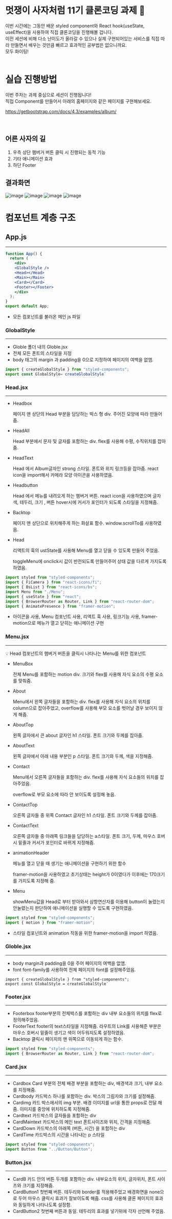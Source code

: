 # 멋쟁이 사자처럼 11기 클론코딩 과제 🦁

이번 시간에는 그동안 배운 styled component와 React hook(useState, useEffect)을 사용하여 직접 클론코딩을 진행해볼 겁니다.<br/>
이전 세션에 비해 다소 난이도가 올라갈 수 있으나 실제 구현되어있는 서비스를 직접 따라 만들면서 배우는 것만큼 빠르고 효과적인 공부법은 없으니까요.<br/>
모두 화이팅!
<br/><br/>

# 실습 진행방법

이번 주차는 과제 중심으로 세션이 진행됩니다!<br/>
직접 Component를 만들어서 아래의 홈페이지와 같은 페이지를 구현해보세요.

https://getbootstrap.com/docs/4.3/examples/album/

<br/>

## 어른 사자의 길

1. 우측 상단 햄버거 버튼 클릭 시 진행되는 동적 기능
2. 기타 애니메이션 효과
3. 하단 Footer

## 결과화면
![image](https://github.com/lexxsh/fe-react-clone-coding/assets/110239629/ae547eee-b057-4d34-815f-16e3669ad95d)
![image](https://github.com/lexxsh/fe-react-clone-coding/assets/110239629/cbf51fd6-533d-402d-9e81-ec84c77705aa)
![image](https://github.com/lexxsh/fe-react-clone-coding/assets/110239629/d758dbfa-fe99-4899-a2bb-6c608d86c6e8)
![image](https://github.com/lexxsh/fe-react-clone-coding/assets/110239629/5cbb08b6-2a70-463d-9b08-8d5cfa950b50)

# 컴포넌트 계층 구조

## App.js

---

```jsx
function App() {
  return (
    <div>
    <GlobalStyle />
    <Head></Head>
    <Main></Main>
    <Card></Card>
    <Footer></Footer>
    </div>
  );
}
export default App;
```

- 모든 컴포넌트를 불러온 메인 js 파일

### GlobalStyle

---

- Globle 폴더 내의 Globle.jsx
- 전체 모든 폰트의 스타일을 지정
- body 태그의 margin 과 padding을 0으로 지정하여 페이지의 여백을 없앰.

```jsx
import { createGlobalStyle } from "styled-components";
export const GlobalStyle= createGlobalStyle`
```

### Head.jsx

---

- Headbox
    
    페이지 맨 상단의 Head 부분을 담당하는 박스 형 div. 주어진 모양에 따라 만들어줌.
    
- HeadAll
    
    Head 부분에서 문자 및 글자를 포함하는 div. flex를 사용해 수평, 수직위치를 잡아줌.
    
- HeadText
    
    Head 에서 Album글자인 strong 스타일. 폰트와 위치 링크등을 잡아줌. react icon을 import해서 카메라 모양 아이콘을 사용하였음.
    
- Headbutton
    
    Head 에서 메뉴를  내려오게 하는 햄버거 버튼.  react icon을 사용하였으며 글자 색, 테두리, 크기 , 버튼 hover시에 커서가 포인터가 되도록 스타일을 지정해줌.
    
- Backtop
    
    페이지 맨 상단으로 위치해주게 하는 화살표 함수. window.scrollTo를 사용하였음.
    
- Head
    
    리액트의 훅의 ustState를 사용해 Menu를 열고 닫을 수 있도록 만들어 주었음.
    
    toggleMenu에 onclick시 값이 반전되도록 만들어주어 상태 값을 다르게 가지도록 하였음.
    

```jsx
import styled from "styled-components";
import { FiCamera } from "react-icons/fi";
import { BsList } from "react-icons/bs";
import Menu from "./Menu";
import { useState } from "react";
import { BrowserRouter as Router, Link } from "react-router-dom";
import { AnimatePresence } from "framer-motion";
```

- 아이콘을 사용, Menu 컴포넌트 사용, 리액트 훅 사용, 링크기능 사용, framer-motion으로 메뉴가 열고 닫히는 애니메이션 구현

### Menu.jsx

---

<aside>
💡 Head 컴포넌트의 햄버거 버튼을 클릭시 나타나는 Menu를 위한 컴포넌트

</aside>

- MenuBox
    
    전체 Menu를 포함하는 motion div. 크기와 flex를 사용해 자식 요소의 수평 요소를 맞춰줌.
    
- About
    
    Menu에서 왼쪽 글자들을 포함하는 div. flex를 사용해 자식 요소의 위치를 column으로 잡아주었고, overflow를 사용해 부모 요소를 벗어날 경우 보이지 않게 해줌.
    
- AboutTop
    
    왼쪽 글자에서 큰 about 글자인 h1 스타일. 폰트 크기와 두께를 잡아줌.
    
- AboutText
    
    왼쪽 글자에서 아래 내용 부분인 p 스타일. 폰트 크기와 두께, 색을 지정해줌.
    
- Contact
    
    Menu에서 오른쪽 글자들을 포함하는 div. flex를 사용해 자식 요소들의 위치를 잡아주었음.
    
    overflow로 부모 요소에 따라 안 보이도록 설정해 놓음.
    
- ContactTop
    
    오른쪽 글자들 중 위쪽 Contact 글자인 h1 스타일. 폰트 크기와 두께를 잡아줌.
    
- ContactText
    
    오른쪽 글자들 중 아래쪽 링크들을 담당하는 a스타일. 폰트 크기, 두께, 마우스 호버시 밑줄과 커서가 포인터로 바뀌게 지정해줌.
    
- animationHeader
    
    메뉴를 열고 닫을 때 생기는 애니메이션을 구현하기 위한 함수
    
    framer-motion을 사용하였고 초기상태는 height가 0이였다가 이후에는  170크기를 가지도록 지정해 줌.
    
- Menu
    
    showMenu값을 Head로 부터 받아와서 삼항연산자를 이용해 button이 눌렸는지 안눌렸는지 판단하여 애니메이션을 실행할 수 있도록 구현하였음. 
    

```jsx
import styled from "styled-components";
import { motion } from "framer-motion";
```

- 스타일 컴포넌트와 animation 작동을 위한 framer-motion을 import 하였음.

### Globle.jsx

---

- body 
margin과 padding을 0을 주어 페이지의 여백을 없앰.
- font
font-family를 사용하여 전체 페이지의 font를 설정해주었음.

```
import { createGlobalStyle } from "styled-components";
export const GlobalStyle = createGlobalStyle`
```

### Footer.jsx

---

- Footerbox
footer부분의 전체박스를 포함하는 div 내부 요소들의 위치를 flex로 정의해주었음.
- FooterText
footer의 text스타일을 지정해줌. 라우트의 Link를 사용해준 부분은 마우스 호버시 밑줄이 생기고 색이 어두워지도록 설정하였음.
- Backtop
클릭시 페이지의 맨 위쪽으로 이동되게 하는 함수.

```jsx
import styled from "styled-components";
import { BrowserRouter as Router, Link } from "react-router-dom";
```

### Card.jsx

---

- Cardbox
Card 부분의 전체 배경 부분을 포함하는 div, 배경색과 크기, 내부 요소를 지정해줌.
- Cardbody
카드박스 하나를 포함하는 div. 박스의 그림자와 크기를 설정해줌.
- Cardimg
카드 박스에서의 img 부분. 배경 이미지를 url을 통한 props로 전달 해줌. 이미지를 중앙에 위치하도록 지정해줌.
- Cardtext
카드박스의 글자들을 포함하는 div
- CardMaintext
카드박스의 메인 text 폰트사이즈와 위치, 간격을 지정해줌.
- CardDown
카드박스의 아래쪽 (버튼, 시간) 을 포함하는 div
- CardTime
카드박스의 시간을 나타내는 p 스타일

```jsx
import styled from "styled-components";
import Button from "../Button/Button";
```

### Button.jsx

---

- CardB
카드 안의 버튼 두개를 포함하는 div. 내부요소의 위치, 글자위치, 폰트 사이즈와 크기를 지정해줌.
- CardButton1
첫번째 버튼. 테두리와 border를 적용해주었고 배경화면을 none으로 두어 마우스 클릭시 효과가 잘보이도록 해줌. css를 사용해 클론 페이지의 효과와 동일하게 나타나도록 설정함.
- CardButton2
첫번째 버튼과 동일. 테두리의 효과를 넣기위에 각자 선언해 주었음.

